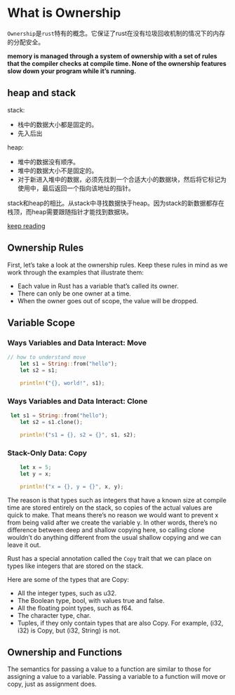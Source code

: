 # What is Ownership

`Ownership`是`rust`特有的概念。它保证了rust在没有垃圾回收机制的情况下的内存的分配安全。

__memory is managed through a system of ownership with a set of rules that the compiler checks at compile time. None of the ownership features slow down your program while it’s running.__

## heap and stack

stack:
- 栈中的数据大小都是固定的。
- 先入后出

heap:
- 堆中的数据没有顺序。
- 堆中的数据大小不是固定的。
- 对于新进入堆中的数据，必须先找到一个合适大小的数据块，然后将它标记为使用中，最后返回一个指向该地址的指针。

stack和heap的相比。从stack中寻找数据快于heap。因为stack的新数据都存在栈顶，而heap需要跟随指针才能找到数据块。

[keep reading](https://doc.rust-lang.org/book/ch04-01-what-is-ownership.html#what-is-ownership)

## Ownership Rules

First, let’s take a look at the ownership rules. Keep these rules in mind as we work through the examples that illustrate them:

- Each value in Rust has a variable that’s called its owner.
- There can only be one owner at a time.
- When the owner goes out of scope, the value will be dropped.

## Variable Scope

### Ways Variables and Data Interact: Move

```rust
// how to understand move
    let s1 = String::from("hello");
    let s2 = s1;

    println!("{}, world!", s1);
```


### Ways Variables and Data Interact: Clone

```rust
 let s1 = String::from("hello");
    let s2 = s1.clone();

    println!("s1 = {}, s2 = {}", s1, s2);
```

### Stack-Only Data: Copy

```rust
    let x = 5;
    let y = x;

    println!("x = {}, y = {}", x, y);
```

The reason is that types such as integers that have a known size at compile time are stored entirely on the stack, so copies of the actual values are quick to make. That means there’s no reason we would want to prevent x from being valid after we create the variable y. In other words, there’s no difference between deep and shallow copying here, so calling clone wouldn’t do anything different from the usual shallow copying and we can leave it out.

Rust has a special annotation called the `Copy` trait that we can place on types like integers that are stored on the stack.

Here are some of the types that are Copy:

- All the integer types, such as u32.
- The Boolean type, bool, with values true and false.
- All the floating point types, such as f64.
- The character type, char.
- Tuples, if they only contain types that are also Copy. For example, (i32, i32) is Copy, but (i32, String) is not.

## Ownership and Functions

The semantics for passing a value to a function are similar to those for assigning a value to a variable. Passing a variable to a function will move or copy, just as assignment does.




